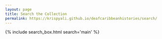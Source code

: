 ```yaml
---
layout: page
title: Search the Collection
permalink: https://krispyali.github.io/deafcaribbeanhistories/search/
---
```


{% include search_box.html search='main' %}
